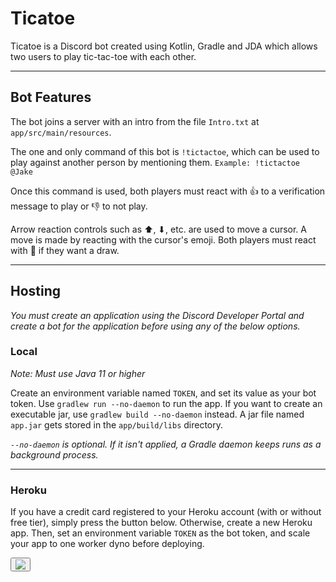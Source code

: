 # Ticatoe

Ticatoe is a Discord bot created using Kotlin, Gradle and JDA which allows two users to play tic-tac-toe with each other.

---

## Bot Features

The bot joins a server with an intro from the file `Intro.txt` at `app/src/main/resources`.

The one and only command of this bot is `!tictactoe`, which can be used to play against another person by mentioning them.
`Example: !tictactoe @Jake`

Once this command is used, both players must react with 👍 to a verification message to play or 👎 to not play.

Arrow reaction controls such as ⬆, ⬇, etc. are used to move a cursor. A move is made by reacting with the cursor's emoji. Both players must react with 🤝 if they want a draw.

---

## Hosting

*You must create an application using the Discord Developer Portal and create a bot for the application before using any of the below options.*

### Local

*Note: Must use Java 11 or higher*

Create an environment variable named `TOKEN`, and set its value as your bot token. Use `gradlew run --no-daemon` to run the app. If you want to create an executable jar, use `gradlew build --no-daemon` instead. A jar file named `app.jar` gets stored in the `app/build/libs` directory.

*`--no-daemon` is optional. If it isn't applied, a Gradle daemon keeps runs as a background process.*

---

### Heroku

If you have a credit card registered to your Heroku account (with or without free tier), simply press the button below. Otherwise, create a new Heroku app. Then, set an environment variable `TOKEN` as the bot token, and scale your app to one worker dyno before deploying.

<button>
  <a href="https://dashboard.heroku.com/new?button-url=https%3A%2F%2Fgithub.com%2FPrachurja%2FTicatoe&template=https%3A%2F%2Fgithub.com%2FPrachurja%2FTicatoe">
      <img src="https://www.herokucdn.com/deploy/button.svg">
  </a>
</button>
